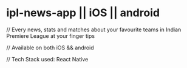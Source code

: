 # ipl-news-app || iOS || android

// Every news, stats and matches about your favourite teams in Indian Premiere League at your finger tips

// Available on both iOS && android

// Tech Stack used: React Native 
